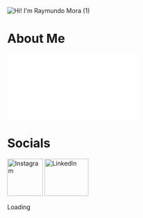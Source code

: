 ![Hi! I'm Raymundo Mora (1)](https://user-images.githubusercontent.com/92943544/140455801-b87ee727-bb4c-4645-9bf7-f4fc4609c155.gif)
# About Me 
![Alt text](./assets/loading/index.html)

# Socials
<a href="https://www.instagram.com/theraymundomora/"><img src="https://user-images.githubusercontent.com/92943544/140460116-71fa1625-18f6-4f6f-9844-9d72308b45c1.png" style="width:82px; height:86px" title="Instagram" alt="Instagram"></a> 
<a href="https://www.linkedin.com/in/raymundo-mora/"><img src="https://user-images.githubusercontent.com/92943544/140461482-aa8e1275-c852-489a-897a-64da462987df.png" style="width:101.12962963px; height:86px" title="LinkedIn" alt="LinkedIn"></a>

<a><style>
    .loading:after {
      display: inline-block;
      animation: dotty steps(1,end) 1s infinite;
      content: '';
    }

    @keyframes dotty {
        0%   { content: ''; }
        25%  { content: '.'; }
        50%  { content: '..'; }
        75%  { content: '...'; }
        100% { content: ''; }
    }
</style></a>
<div class="loading">Loading</div>
